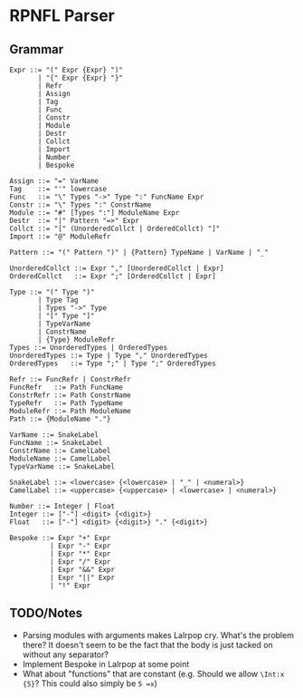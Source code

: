 # RPNFL Parser

## Grammar

```ebnf
Expr ::= "(" Expr {Expr} ")" 
       | "{" Expr {Expr} "}"
       | Refr 
       | Assign 
       | Tag 
       | Func 
       | Constr 
       | Module 
       | Destr 
       | Collct
       | Import 
       | Number 
       | Bespoke

Assign ::= "=" VarName
Tag    ::= "'" lowercase
Func   ::= "\" Types "->" Type ":" FuncName Expr
Constr ::= "\" Types ":" ConstrName
Module ::= "#" [Types ":"] ModuleName Expr
Destr  ::= "|" Pattern "=>" Expr
Collct ::= "[" (UnorderedCollct | OrderedCollct) "]"
Import ::= "@" ModuleRefr

Pattern ::= "(" Pattern ")" | {Pattern} TypeName | VarName | "_"

UnorderedCollct ::= Expr "," [UnorderedCollct | Expr]
OrderedCollct   ::= Expr ";" [OrderedCollct | Expr]

Type ::= "(" Type ")"
       | Type Tag
       | Types "->" Type
       | "[" Type "]"
       | TypeVarName
       | ConstrName
       | {Type} ModuleRefr
Types ::= UnorderedTypes | OrderedTypes
UnorderedTypes ::= Type | Type "," UnorderedTypes
OrderedTypes   ::= Type ";" | Type ";" OrderedTypes

Refr ::= FuncRefr | ConstrRefr
FuncRefr   ::= Path FuncName
ConstrRefr ::= Path ConstrName
TypeRefr   ::= Path TypeName 
ModuleRefr ::= Path ModuleName
Path ::= {ModuleName "."}

VarName ::= SnakeLabel
FuncName ::= SnakeLabel
ConstrName ::= CamelLabel
ModuleName ::= CamelLabel
TypeVarName ::= SnakeLabel

SnakeLabel ::= <lowercase> {<lowercase> | "_" | <numeral>}
CamelLabel ::= <uppercase> {<uppercase> | <lowercase> | <numeral>}

Number ::= Integer | Float
Integer ::= ["-"] <digit> {<digit>}
Float   ::= ["-"] <digit> {<digit>} "." {<digit>}

Bespoke ::= Expr "+" Expr 
          | Expr "-" Expr 
          | Expr "*" Expr 
          | Expr "/" Expr 
          | Expr "&&" Expr 
          | Expr "||" Expr
          | "!" Expr
```

## TODO/Notes

- Parsing modules with arguments makes Lalrpop cry. What's the problem there? It doesn't seem to be the fact that the body is just tacked on without any separator?
- Implement Bespoke in Lalrpop at some point
- What about "functions" that are constant (e.g. Should we allow `\Int:x {5}`? This could also simply be `5 =x`)